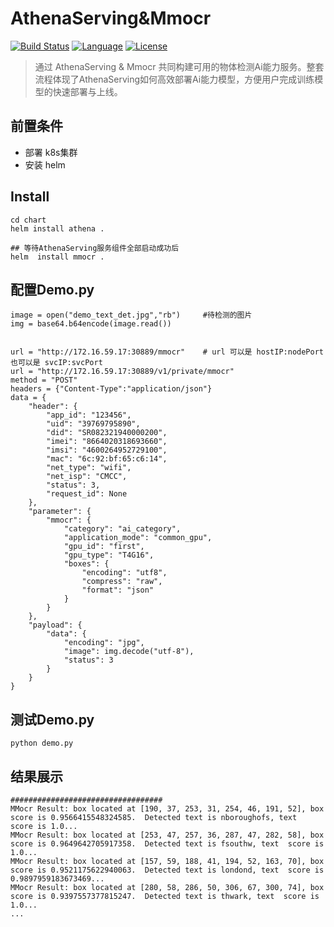 # AthenaServing&Mmocr
[![Build Status](https://travis-ci.com/xfyun/AthenaServing.svg?branch=master)](https://travis-ci.com/xfyun/AthenaServing)
[![Language](https://img.shields.io/badge/Language-Go-blue.svg)](https://golang.org/)
[![License](https://img.shields.io/badge/License-Apache%202.0-blue.svg)](https://github.com/xfyun/AthenaServing/blob/master/LICENSE)

>通过 AthenaServing & Mmocr 共同构建可用的物体检测Ai能力服务。整套流程体现了AthenaServing如何高效部署Ai能力模型，方便用户完成训练模型的快速部署与上线。

## 前置条件
 - 部署 k8s集群
 - 安装 helm

## Install 
```
cd chart
helm install athena . 

## 等待AthenaServing服务组件全部启动成功后
helm  install mmocr .
```


## 配置Demo.py

```
image = open("demo_text_det.jpg","rb")     #待检测的图片
img = base64.b64encode(image.read())


url = "http://172.16.59.17:30889/mmocr"    # url 可以是 hostIP:nodePort 也可以是 svcIP:svcPort   
url = "http://172.16.59.17:30889/v1/private/mmocr"
method = "POST"
headers = {"Content-Type":"application/json"}
data = {
    "header": {
        "app_id": "123456",
        "uid": "39769795890",
        "did": "SR082321940000200",
        "imei": "8664020318693660",
        "imsi": "4600264952729100",
        "mac": "6c:92:bf:65:c6:14",
        "net_type": "wifi",
        "net_isp": "CMCC",
        "status": 3,
        "request_id": None
    },
    "parameter": {
        "mmocr": {
            "category": "ai_category",
            "application_mode": "common_gpu",
            "gpu_id": "first",
            "gpu_type": "T4G16",
            "boxes": {
                "encoding": "utf8",
                "compress": "raw",
                "format": "json"
            }
        }
    },
    "payload": {
        "data": {
            "encoding": "jpg",
            "image": img.decode("utf-8"),
            "status": 3
        }
    }
}

```


## 测试Demo.py
```
python demo.py
```

## 结果展示

```
##################################
MMocr Result: box located at [190, 37, 253, 31, 254, 46, 191, 52], box score is 0.9566415548324585.  Detected text is nboroughofs, text  score is 1.0...
MMocr Result: box located at [253, 47, 257, 36, 287, 47, 282, 58], box score is 0.9649642705917358.  Detected text is fsouthw, text  score is 1.0...
MMocr Result: box located at [157, 59, 188, 41, 194, 52, 163, 70], box score is 0.9521175622940063.  Detected text is londond, text  score is 0.9897959183673469...
MMocr Result: box located at [280, 58, 286, 50, 306, 67, 300, 74], box score is 0.9397557377815247.  Detected text is thwark, text  score is 1.0...
...
```